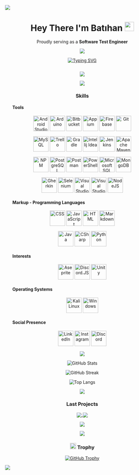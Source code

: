 <img src ="https://github.com/batihankota/batihankota/blob/master/images/banner.png"/>

<h1 align="center">
  Hey There I'm Batıhan
  <img src="https://media.giphy.com/media/hvRJCLFzcasrR4ia7z/giphy.gif" width="30px"/>
</h1>

<p align="center">Proudly serving as a <strong>Software Test Engineer</strong></p>
<p align="center">
  <img src="https://user-images.githubusercontent.com/74038190/229223156-0cbdaba9-3128-4d8e-8719-b6b4cf741b67.gif"/>
</p>

<p align="center">
<a href="https://git.io/typing-svg"><img src="https://readme-typing-svg.demolab.com?font=Fira+Code&size=25&duration=2000&pause=999&color=FFFFFF&center=true&random=true&width=435&lines=Hello+World!;Welcome+to+My+Profile!;Hi+there+%F0%9F%91%8B;ENJOY+(%60o.o')" alt="Typing SVG" /></a></p>

<p align="center">
  <img src="https://komarev.com/ghpvc/?username=batihankota&style=for-the-badge&color=grey" alt=""/>
</p>

<p align="center">
  <img src="https://spotify-github-profile.vercel.app/api/view?uid=bathankota&cover_image=true&theme=novatorem&show_offline=true&background_color=121212&interchange=false&bar_color=ce740d&bar_color_cover=false"/>
</p>




<p align = "center"><img src = "https://user-images.githubusercontent.com/74038190/212284100-561aa473-3905-4a80-b561-0d28506553ee.gif"/></p>

 
<h3 align="center">Skills</h3>
  <ul>
      <h4>Tools</h4>
  </ul>
<p align="center">
  <a href="https://developer.android.com/studio" target="_blank"><img src="https://skillicons.dev/icons?i=androidstudio" width="50" alt="Android Studio"></a>
  <a href="https://www.arduino.cc/en/software" target="_blank"><img src="https://skillicons.dev/icons?i=arduino" width="50" alt="Arduino"></a>
  <a href="https://bitbucket.org/" target="_blank"><img src="https://skillicons.dev/icons?i=bitbucket" width="50" alt="Bitbucket"></a>
  <a href="http://appium.io/"target="_blank"><img src="https://github.com/onemarc/tech-icons/blob/main/icons/appium-dark.svg" width="50" alt="Appium"></a>
  <a href="https://firebase.google.com/" target="_blank"><img src="https://skillicons.dev/icons?i=firebase" width="50" alt="Firebase"></a>
  <a href="https://git-scm.com/" target="_blank"><img src="https://github.com/onemarc/tech-icons/blob/main/icons/git.svg" width="50" alt="Git"></a>
</p>
<p align="center">
  <a href="https://www.mysql.com/" target="_blank"><img src="https://skillicons.dev/icons?i=mysql" width="50" alt="MySQL"></a>
  <a href="https://trello.com/" target="_blank"><img src="https://github.com/onemarc/tech-icons/blob/main/icons/trello.svg" width="50" alt="Trello"></a>
  <a href="https://gradle.org/" target="_blank"><img src="https://skillicons.dev/icons?i=gradle" width="50" alt="Gradle"></a>
  <a href="https://www.jetbrains.com/idea/" target="_blank"><img src="https://github.com/onemarc/tech-icons/blob/main/icons/intellijidea-dark.svg" width="50" alt="Intellij Idea"></a>
  <a href="https://www.jenkins.io/" target="_blank"><img src="https://github.com/onemarc/tech-icons/blob/main/icons/jenkins-dark.svg" width="50" alt="Jenkins"></a>
  <a href="https://maven.apache.org/" target="_blank"><img src="https://github.com/onemarc/tech-icons/blob/main/icons/apachemaven.svg" width="50" alt="Apache Maven"></a>
</p>
<p align="center">
  <a href="https://www.npmjs.com/" target="_blank"><img src="https://github.com/onemarc/tech-icons/blob/main/icons/npm.svg" width="50" alt="NPM"></a>
  <a href="https://www.postgresql.org/" target="_blank"><img src="https://github.com/onemarc/tech-icons/blob/main/icons/postgressql-dark.svg" width="50" alt="PostgreSQL"></a>
  <a href="https://www.postman.com/" target="_blank"><img src="https://github.com/onemarc/tech-icons/blob/main/icons/postman.svg" width="50" alt="Postman"></a>
  <a href="https://learn.microsoft.com/en-us/powershell/" target="_blank"><img src="https://github.com/onemarc/tech-icons/blob/main/icons/powershell-dark.svg" width="50" alt="PowerShell"></a>
  <a href="https://www.microsoft.com/en-us/sql-server/" target="_blank"><img src="https://github.com/onemarc/tech-icons/blob/main/icons/mssqlserver.svg" width="50" alt="Microsoft SQL Server"></a>
  <a href="https://www.mongodb.com/" target="_blank"><img src="https://skillicons.dev/icons?i=mongodb" width="50" alt="MongoDB"></a>
</p>
<p align="center">
  <a href="https://cucumber.io/docs/gherkin/" target="_blank"><img src="https://skillicons.dev/icons?i=gherkin" width="50" alt="Gherkin"></a>
  <a href="https://www.selenium.dev/" target="_blank"><img src="https://github.com/onemarc/tech-icons/blob/main/icons/selenium.svg" width="50" alt="Selenium"></a>
  <a href="https://visualstudio.microsoft.com/" target="_blank"><img src="https://github.com/onemarc/tech-icons/blob/main/icons/vscodecommunity-dark.svg" width="50" alt="Visual Studio"></a>
  <a href="https://code.visualstudio.com/" target="_blank"><img src="https://github.com/onemarc/tech-icons/blob/main/icons/vscode-dark.svg" width="50" alt="Visual Studio Code"></a>
  <a href="https://nodejs.org/" target="_blank"><img src="https://github.com/onemarc/tech-icons/blob/main/icons/nodejs-dark.svg" width="50" alt="NodeJS"></a>
</p>


   <ul>
      <h4>Markup - Programming Languages</h4>
  </ul>
  <p align="center">
    <a href="#"><img src="https://skillicons.dev/icons?i=css" width="50" alt="CSS"></a>
    <a href="#"><img src="https://github.com/onemarc/tech-icons/blob/main/icons/javascript.svg" width="50" alt="JavaScript"></a>
    <a href="#"><img src="https://skillicons.dev/icons?i=html" width="50" alt="HTML"></a>
    <a href="https://www.markdownguide.org/" target="_blank"><img src="https://github.com/onemarc/tech-icons/blob/main/icons/markdown-light.svg" width="50" alt="Markdown"></a>
  </p>
  <p align="center">
    <a href="#"><img src="https://github.com/onemarc/tech-icons/blob/main/icons/java-light.svg" width="50" alt="Java"></a>
    <a href="#"><img src="https://skillicons.dev/icons?i=cs" width="50" alt="CSharp"></a>
    <a href="#"><img src="https://skillicons.dev/icons?i=py" width="50" alt="Python"></a>
  </p>
  <ul>
      <h4>Interests</h4>
  </ul>
  <p align="center">
    <a href="https://www.aseprite.org/" target="_blank"><img src="https://github.com/onemarc/tech-icons/blob/main/icons/aseprite.svg" width="50" alt="Aseprite"></a>
    <a href="https://discord.js.org/" target="_blank"><img src="https://github.com/onemarc/tech-icons/blob/main/icons/discordjs-dark.svg" width="50" alt="Discord.JS"></a>
    <a href="https://unity.com/" target="_blank"><img src="https://github.com/onemarc/tech-icons/blob/main/icons/unity-dark.svg" width="50" alt="Unity"></a>
  </p>
  <ul>
      <h4>Operating Systems</h4>
  </ul>
  <p align="center">
    <a href="https://www.kali.org/" target="_blank"><img src="https://github.com/onemarc/tech-icons/blob/main/icons/kalilinux.svg" width="50" alt="Kali Linux"></a>
    <a href="https://www.microsoft.com/tr-tr/windows" target="_blank"><img src="https://skillicons.dev/icons?i=windows" width="50" alt="Windows"></a>
  </p>
   <ul>
      <h4>Social Presence</h4>
  </ul>
  <p align="center">
    <a href="https://linkedin.com/in/batıhankota" target="_blank"> <img src="https://skillicons.dev/icons?i=linkedin" width="50" alt="LinkedIn"></a>
    <a href="https://instagram.com/cryate_" target="_blank"> <img src="https://skillicons.dev/icons?i=instagram" width="50" alt="Instagram"></a>
    <a href="https://discord.gg/cryate" target="_blank"> <img src="https://skillicons.dev/icons?i=discord" width="50" alt="Discord"></a>
  </p>

 
<p align = "center"><img src = "https://user-images.githubusercontent.com/74038190/212284100-561aa473-3905-4a80-b561-0d28506553ee.gif"/></p>



<p align="center">
  <img align="center" src="https://github-readme-stats.vercel.app/api?username=batihankota&show_icons=true&locale=en&theme=dark" alt="GitHub Stats"/>
</p>
<p align="center">
  <img align="center" src="https://streak-stats.demolab.com?user=batihankota&theme=dark&date_format=M%20j%5B%2C%20Y%5D&card_width=466" alt="GitHub Streak"/>
</p>
<p align="center">
  <img align="center" src="https://github-readme-stats.vercel.app/api/top-langs/?username=batihankota&layout=compact&theme=dark&card_width=466" alt="Top Langs"/>
</p>



<p align = "center"><img src = "https://user-images.githubusercontent.com/74038190/212284100-561aa473-3905-4a80-b561-0d28506553ee.gif"/></p>


<h3 align="center">Last Projects</h3>
<p align=center>
<a href="https://github.com/batihankota/yadgame">
  <img align="center" src="https://github-readme-stats.vercel.app/api/pin/?username=batihankota&repo=yadgame&theme=dark"/>
</a>
<a href="https://github.com/batihankota/selenium-core-x">
  <img align="center" src="https://github-readme-stats.vercel.app/api/pin/?username=batihankota&repo=selenium-core-x&theme=dark"/>
</a>
</p>
<p align=center>
<a href="https://github.com/batihankota/vscm_gui">
  <img align="center" src="https://github-readme-stats.vercel.app/api/pin/?username=batihankota&repo=vscm_gui&theme=dark"/>
</a>
</p>


<p align = "center"><img src = "https://user-images.githubusercontent.com/74038190/212284100-561aa473-3905-4a80-b561-0d28506553ee.gif"/></p>


<h3 align = center ><img src="https://user-images.githubusercontent.com/6661165/91657958-61b4fd00-eb00-11ea-9def-dc7ef5367e34.png" width= 20 height=20/> Trophy</h3>
<p align="center">
  <a href="https://github.com/ryo-ma/github-profile-trophy"><img src="https://github-profile-trophy.vercel.app/?username=batihankota&theme=monokai&row=2&column=3" alt="GitHub Trophy"/></a>
</p>

<img src="https://raw.githubusercontent.com/trinib/trinib/82213791fa9ff58d3ca768ddd6de2489ec23ffca/images/footer.svg"/>
